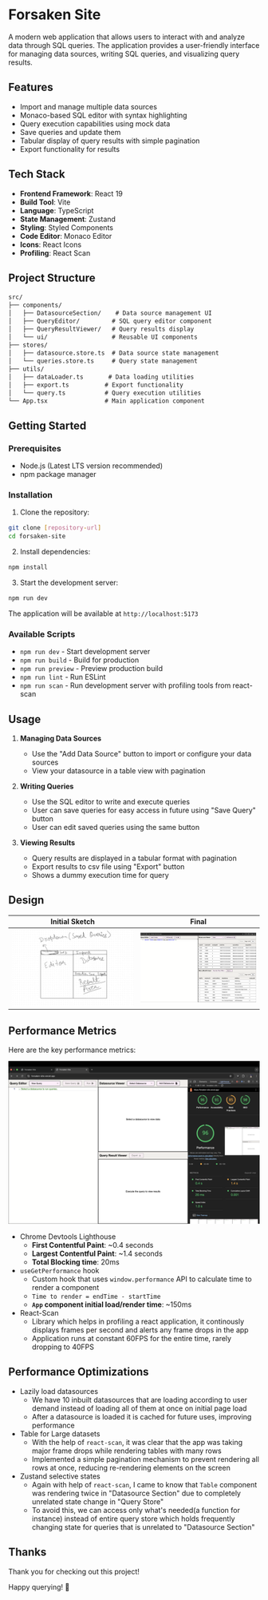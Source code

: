# Forsaken Site

A modern web application that allows users to interact with and analyze data through SQL queries. The application provides a user-friendly interface for managing data sources, writing SQL queries, and visualizing query results.

## Features

- Import and manage multiple data sources
- Monaco-based SQL editor with syntax highlighting
- Query execution capabilities using mock data
- Save queries and update them
- Tabular display of query results with simple pagination
- Export functionality for results

## Tech Stack

- **Frontend Framework**: React 19
- **Build Tool**: Vite
- **Language**: TypeScript
- **State Management**: Zustand
- **Styling**: Styled Components
- **Code Editor**: Monaco Editor
- **Icons**: React Icons
- **Profiling**: React Scan

## Project Structure

```
src/
├── components/
│   ├── DatasourceSection/    # Data source management UI
│   ├── QueryEditor/         # SQL query editor component
│   ├── QueryResultViewer/   # Query results display
│   └── ui/                  # Reusable UI components
├── stores/
│   ├── datasource.store.ts  # Data source state management
│   └── queries.store.ts     # Query state management
├── utils/
│   ├── dataLoader.ts       # Data loading utilities
│   ├── export.ts          # Export functionality
│   └── query.ts           # Query execution utilities
└── App.tsx                # Main application component
```

## Getting Started

### Prerequisites

- Node.js (Latest LTS version recommended)
- npm package manager

### Installation

1. Clone the repository:

```bash
git clone [repository-url]
cd forsaken-site
```

2. Install dependencies:

```bash
npm install
```

3. Start the development server:

```bash
npm run dev
```

The application will be available at `http://localhost:5173`

### Available Scripts

- `npm run dev` - Start development server
- `npm run build` - Build for production
- `npm run preview` - Preview production build
- `npm run lint` - Run ESLint
- `npm run scan` - Run development server with profiling tools from react-scan

## Usage

1. **Managing Data Sources**

   - Use the "Add Data Source" button to import or configure your data sources
   - View your datasource in a table view with pagination

2. **Writing Queries**

   - Use the SQL editor to write and execute queries
   - User can save queries for easy access in future using "Save Query" button
   - User can edit saved queries using the same button

3. **Viewing Results**

   - Query results are displayed in a tabular format with pagination
   - Export results to csv file using "Export" button
   - Shows a dummy execution time for query

## Design

| Initial Sketch                     | Final                                  |
| ---------------------------------- | -------------------------------------- |
| ![Initial Sketch](docs/design.jpg) | ![Final Design](docs/final-design.png) |

## Performance Metrics

Here are the key performance metrics:

![Lighthouse Score](docs/lighthouse.png)

- Chrome Devtools Lighthouse
  - **First Contentful Paint**: ~0.4 seconds
  - **Largest Contentful Paint**: ~1.4 seconds
  - **Total Blocking time**: 20ms
- `useGetPerformance` hook
  - Custom hook that uses `window.performance` API to calculate time to render a component
  - `Time to render = endTime - startTime`
  - **`App` component initial load/render time**: ~150ms
- React-Scan
  - Library which helps in profiling a react application, it continously displays frames per second and alerts any frame drops in the app
  - Application runs at constant 60FPS for the entire time, rarely dropping to 40FPS

## Performance Optimizations

- Lazily load datasources
  - We have 10 inbuilt datasources that are loading according to user demand instead of loading all of them at once on initial page load
  - After a datasource is loaded it is cached for future uses, improving performance
- Table for Large datasets
  - With the help of `react-scan`, it was clear that the app was taking major frame drops while rendering tables with many rows
  - Implemented a simple pagination mechanism to prevent rendering all rows at once, reducing re-rendering elements on the screen
- Zustand selective states
  - Again with help of `react-scan`, I came to know that `Table` component was rendering twice in "Datasource Section" due to completely unrelated state change in "Query Store"
  - To avoid this, we can access only what's needed(a function for instance) instead of entire query store which holds frequently changing state for queries that is unrelated to "Datasource Section"

## Thanks

Thank you for checking out this project!

Happy querying! 🚀
